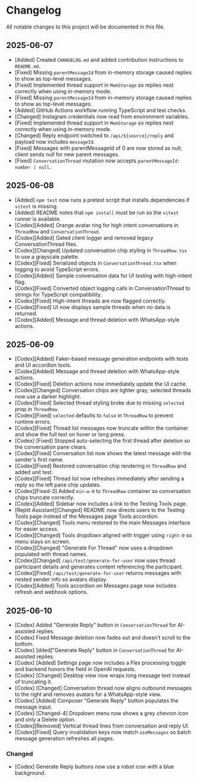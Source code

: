 # Changelog

All notable changes to this project will be documented in this file.

## 2025-06-07
- [Added] Created `CHANGELOG.md` and added contribution instructions to `README.md`.
- [Fixed] Missing `parentMessageId` from in-memory storage caused replies to show as top-level messages.
- [Fixed] Implemented thread support in `MemStorage` so replies nest correctly when using in-memory mode.
- [Fixed] Missing `parentMessageId` from in-memory storage caused replies to show as top-level messages.
- [Added] GitHub Actions workflow running TypeScript and test checks.
- [Changed] Instagram credentials now read from environment variables.
- [Fixed] Implemented thread support in `MemStorage` so replies nest correctly when using in-memory mode.
- [Changed] Reply endpoint switched to `/api/${source}/reply` and payload now includes `messageId`.
- [Fixed] Messages with parentMessageId of 0 are now stored as null; client sends null for new parent messages.
- [Fixed] `ConversationThread` mutation now accepts `parentMessageId: number | null`.

## 2025-06-08
- [Added] `npm test` now runs a pretest script that installs dependencies if `vitest` is missing.
- [Added] README notes that `npm install` must be run so the `vitest` runner is available.
- [Codex][Added] Orange avatar ring for high intent conversations in `ThreadRow` and `ConversationThread`.
- [Codex][Added] Gated client logger and removed legacy ConversationThread files.
- [Codex][Changed] Updated conversation chip styling in `ThreadRow.tsx` to use a grayscale palette.
- [Codex][Fixed] Serialized objects in `ConversationThread.tsx` when logging to avoid TypeScript errors.
- [Codex][Added] Sample conversation data for UI testing with high-intent flag.
- [Codex][Fixed] Converted object logging calls in ConversationThread to strings for TypeScript compatibility.
- [Codex][Fixed] High-intent threads are now flagged correctly.
- [Codex][Fixed] UI now displays sample threads when no data is returned.
- [Codex][Added] Message and thread deletion with WhatsApp-style actions.

## 2025-06-09
- [Codex][Added] Faker-based message generation endpoints with tests and UI accordion tools.
- [Codex][Added] Message and thread deletion with WhatsApp-style actions.
- [Codex][Fixed] Deletion actions now immediately update the UI cache.
- [Codex][Changed] Conversation chips are lighter gray; selected threads now use a darker highlight.
- [Codex][Fixed] Selected thread styling broke due to missing `selected` prop in `ThreadRow`.
- [Codex][Fixed] `selected` defaults to `false` in `ThreadRow` to prevent runtime errors.
- [Codex][Fixed] Thread list messages now truncate within the container and show the full text on hover or long press.
- [Codex] [Fixed] Stopped auto-selecting the first thread after deletion so the conversation pane clears.
- [Codex][Fixed] Conversation list now shows the latest message with the sender's first name.
- [Codex][Fixed] Restored conversation chip rendering in `ThreadRow` and added unit test.
- [Codex][Fixed] Thread list now refreshes immediately after sending a reply so the left pane chip updates.
- [Codex][Fixed-3] Added `min-w-0` to `ThreadRow` container so conversation chips truncate correctly.
- [Codex][Added] Sidebar now includes a link to the Testing Tools page.
- [Replit Assistant][Changed] README now directs users to the Testing Tools page instead of the Messages page Tools accordion.
- [Codex][Changed] Tools menu restored to the main Messages interface for easier access.
- [Codex][Changed] Tools dropdown aligned with trigger using `right-0` so menu stays on screen.
- [Codex][Changed] "Generate For Thread" now uses a dropdown populated with thread names.
- [Codex][Changed] `/api/test/generate-for-user` now uses thread participant details and generates content referencing the participant.
- [Codex][Fixed] `/api/test/generate-for-user` returns messages with nested sender info so avatars display.
- [Codex][Added] Tools accordion on Messages page now includes refresh and webhook options.

## 2025-06-10
- [Codex] Added "Generate Reply" button in `ConversationThread` for AI-assisted replies.
- [Codex] Fixed Message deletion now fades out and doesn't scroll to the bottom.
- [Codex] [dded]"Generate Reply" button in `ConversationThread` for AI-assisted replies.
- [Codex] [Added] Settings page now includes a Flex processing toggle and backend honors the field in OpenAI requests.
- [Codex] [Changed] Desktop view now wraps long message text instead of truncating it.
- [Codex] [Changed] Conversation thread now aligns outbound messages to the right and removes avatars for a WhatsApp-style view.
- [Codex] [Added] Composer "Generate Reply" button populates the message input.
- [Codex] [Changed-4] Dropdown menu now shows a grey chevron icon and only a Delete option.
- [Codex][Removed] Vertical thread lines from conversation and reply UI.
- [Codex][Fixed] Query invalidation keys now match `useMessages` so batch message generation refreshes all pages.

### Changed
- [Codex] Generate Reply buttons now use a robot icon with a blue background.

